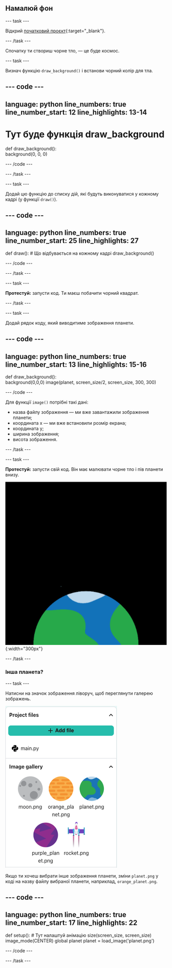 ## Намалюй фон

--- task ---

Відкрий [початковий проєкт](https://editor.raspberrypi.org/uk-UA/projects/rocket-launch-starter){:target="_blank"}.

--- /task ---

Спочатку ти створиш чорне тло, — це буде космос.

--- task ---

Визнач функцію `draw_background()` і встанови чорний колір для тла.

--- code ---
---
language: python
line_numbers: true
line_number_start: 12 
line_highlights: 13-14
---

# Тут буде функція draw_background
def draw_background():   
    background(0, 0, 0)

--- /code ---

--- /task ---

--- task ---

Додай цю функцію до списку дій, які будуть виконуватися у кожному кадрі (у функції `draw()`).

--- code ---
---
language: python
line_numbers: true
line_number_start: 25 
line_highlights: 27
---

def draw():
    # Що відбувається на кожному кадрі
    draw_background()

--- /code ---

--- /task ---

--- task ---

**Протестуй:** запусти код. Ти маєш побачити чорний квадрат.

--- /task ---



--- task ---

Додай рядок коду, який виводитиме зображення планети.

--- code ---
---
language: python
line_numbers: true
line_number_start: 13 
line_highlights: 15-16
---
def draw_background():  
    background(0,0,0)
    image(planet, screen_size/2, screen_size, 300, 300)

--- /code ---


Для функції `image()` потрібні такі дані:

- назва файлу зображення — ми вже завантажили зображення планети;
- координата x — ми вже встановили розмір екрана;
- координата y;
- ширина зображення;
- висота зображення.

--- /task ---

--- task ---

**Протестуй:** запусти свій код. Він має малювати чорне тло і пів планети внизу.

![Планета на чорному фоні.](images/step_2.png){:width="300px"}

--- /task ---

### Інша планета?

--- task ---

Натисни на значок зображення ліворуч, щоб переглянути галерею зображень.

![Вибрати іншу планету](images/image_gallery.png)

Якщо ти хочеш вибрати інше зображення планети, зміни `planet.png` у коді на назву файлу вибраної планети, наприклад, `orange_planet.png`.

--- code ---
---
language: python
line_numbers: true
line_number_start: 17 
line_highlights: 22
---
def setup(): #
    Тут налаштуй анімацію
    size(screen_size, screen_size)
    image_mode(CENTER)
    global planet
    planet = load_image('planet.png')

--- /code ---

--- /task ---

